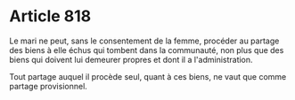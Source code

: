 # Article 818

Le mari ne peut, sans le consentement de la femme, procéder au partage des biens à elle échus qui tombent dans la communauté, non plus que des biens qui doivent lui demeurer propres et dont il a l'administration.

Tout partage auquel il procède seul, quant à ces biens, ne vaut que comme partage provisionnel.

